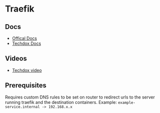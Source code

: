 # Traefik

## Docs

- [Offical Docs](https://doc.traefik.io/traefik/)
- [Techdox Docs](http://docs.techdox.nz/traefik/)

## Videos

- [Techdox video](https://youtu.be/PzbdEZ4DQTg)

## Prerequisites

Requires custom DNS rules to be set on router to redirect urls to the server running traefik and the destination containers.  Example: `example-service.internal -> 192.168.x.x`
